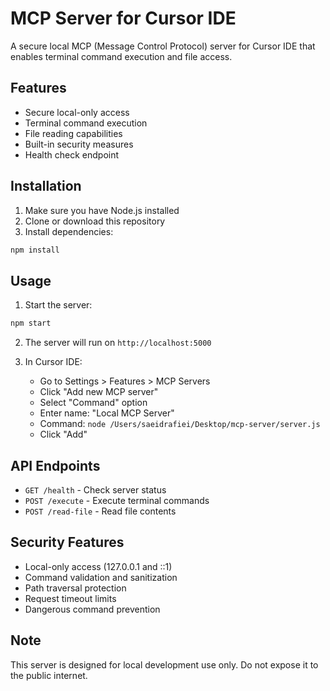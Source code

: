 # MCP Server for Cursor IDE

A secure local MCP (Message Control Protocol) server for Cursor IDE that enables terminal command execution and file access.

## Features

- Secure local-only access
- Terminal command execution
- File reading capabilities
- Built-in security measures
- Health check endpoint

## Installation

1. Make sure you have Node.js installed
2. Clone or download this repository
3. Install dependencies:
```bash
npm install
```

## Usage

1. Start the server:
```bash
npm start
```

2. The server will run on `http://localhost:5000`

3. In Cursor IDE:
   - Go to Settings > Features > MCP Servers
   - Click "Add new MCP server"
   - Select "Command" option
   - Enter name: "Local MCP Server"
   - Command: `node /Users/saeidrafiei/Desktop/mcp-server/server.js`
   - Click "Add"

## API Endpoints

- `GET /health` - Check server status
- `POST /execute` - Execute terminal commands
- `POST /read-file` - Read file contents

## Security Features

- Local-only access (127.0.0.1 and ::1)
- Command validation and sanitization
- Path traversal protection
- Request timeout limits
- Dangerous command prevention

## Note

This server is designed for local development use only. Do not expose it to the public internet. 
